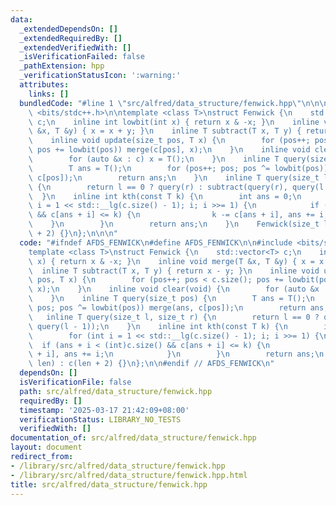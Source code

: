 ```yaml
---
data:
  _extendedDependsOn: []
  _extendedRequiredBy: []
  _extendedVerifiedWith: []
  _isVerificationFailed: false
  _pathExtension: hpp
  _verificationStatusIcon: ':warning:'
  attributes:
    links: []
  bundledCode: "#line 1 \"src/alfred/data_structure/fenwick.hpp\"\n\n\n\n#include\
    \ <bits/stdc++.h>\n\ntemplate <class T>\nstruct Fenwick {\n    std::vector<T>\
    \ c;\n    inline int lowbit(int x) { return x & -x; }\n    inline void merge(T\
    \ &x, T &y) { x = x + y; }\n    inline T subtract(T x, T y) { return x - y; }\n\
    \    inline void update(size_t pos, T x) {\n        for (pos++; pos < c.size();\
    \ pos += lowbit(pos)) merge(c[pos], x);\n    }\n    inline void clear(void) {\n\
    \        for (auto &x : c) x = T();\n    }\n    inline T query(size_t pos) {\n\
    \        T ans = T();\n        for (pos++; pos; pos ^= lowbit(pos)) merge(ans,\
    \ c[pos]);\n        return ans;\n    }\n    inline T query(size_t l, size_t r)\
    \ {\n        return l == 0 ? query(r) : subtract(query(r), query(l - 1));\n  \
    \  }\n    inline int kth(const T k) {\n        int ans = 0;\n        for (int\
    \ i = 1 << std::__lg(c.size() - 1); i; i >>= 1) {\n            if (ans + i < (int)c.size()\
    \ && c[ans + i] <= k) {\n                k -= c[ans + i], ans += i;\n        \
    \    }\n        }\n        return ans;\n    }\n    Fenwick(size_t len) : c(len\
    \ + 2) {}\n};\n\n\n"
  code: "#ifndef AFDS_FENWICK\n#define AFDS_FENWICK\n\n#include <bits/stdc++.h>\n\n\
    template <class T>\nstruct Fenwick {\n    std::vector<T> c;\n    inline int lowbit(int\
    \ x) { return x & -x; }\n    inline void merge(T &x, T &y) { x = x + y; }\n  \
    \  inline T subtract(T x, T y) { return x - y; }\n    inline void update(size_t\
    \ pos, T x) {\n        for (pos++; pos < c.size(); pos += lowbit(pos)) merge(c[pos],\
    \ x);\n    }\n    inline void clear(void) {\n        for (auto &x : c) x = T();\n\
    \    }\n    inline T query(size_t pos) {\n        T ans = T();\n        for (pos++;\
    \ pos; pos ^= lowbit(pos)) merge(ans, c[pos]);\n        return ans;\n    }\n \
    \   inline T query(size_t l, size_t r) {\n        return l == 0 ? query(r) : subtract(query(r),\
    \ query(l - 1));\n    }\n    inline int kth(const T k) {\n        int ans = 0;\n\
    \        for (int i = 1 << std::__lg(c.size() - 1); i; i >>= 1) {\n          \
    \  if (ans + i < (int)c.size() && c[ans + i] <= k) {\n                k -= c[ans\
    \ + i], ans += i;\n            }\n        }\n        return ans;\n    }\n    Fenwick(size_t\
    \ len) : c(len + 2) {}\n};\n\n#endif // AFDS_FENWICK\n"
  dependsOn: []
  isVerificationFile: false
  path: src/alfred/data_structure/fenwick.hpp
  requiredBy: []
  timestamp: '2025-03-17 21:42:09+08:00'
  verificationStatus: LIBRARY_NO_TESTS
  verifiedWith: []
documentation_of: src/alfred/data_structure/fenwick.hpp
layout: document
redirect_from:
- /library/src/alfred/data_structure/fenwick.hpp
- /library/src/alfred/data_structure/fenwick.hpp.html
title: src/alfred/data_structure/fenwick.hpp
---
```

